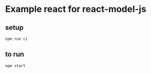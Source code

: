 # Example react for react-model-js

## setup

```bash
npm run ci
```

## to run

```bash
npm start
```
